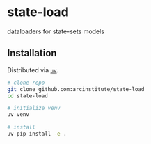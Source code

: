 # state-load

dataloaders for state-sets models

## Installation

Distributed via [`uv`](https://docs.astral.sh/uv).

```bash
# clone repo
git clone github.com:arcinstitute/state-load
cd state-load

# initialize venv
uv venv

# install
uv pip install -e .
```
